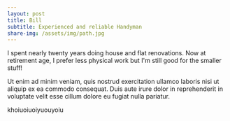 ```yaml
---
layout: post
title: Bill
subtitle: Experienced and reliable Handyman
share-img: /assets/img/path.jpg
---
```


I spent nearly twenty years doing house and flat renovations. Now at retirement age, I prefer less physical work but I'm still good for the smaller stuff!

Ut enim ad minim veniam, quis nostrud exercitation ullamco laboris nisi ut aliquip ex ea commodo consequat. Duis aute irure dolor in reprehenderit in voluptate velit esse cillum dolore eu fugiat nulla pariatur.


khoiuoiuoiyuouyoiu

